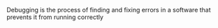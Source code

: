 Debugging is the process of finding and fixing errors in a software that prevents it from running correctly
